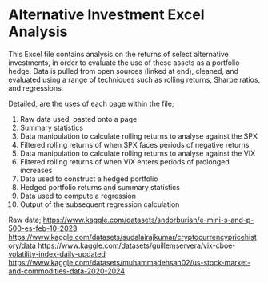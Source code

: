 # Alternative Investment Excel Analysis

This Excel file contains analysis on the returns of select alternative investments, in order to evaluate the use of these assets as a portfolio hedge.
Data is pulled from open sources (linked at end), cleaned, and evaluated using a range of techniques such as rolling returns, Sharpe ratios, and regressions.

Detailed, are the uses of each page within the file;

1. Raw data used, pasted onto a page
2. Summary statistics
3. Data manipulation to calculate rolling returns to analyse against the SPX
4. Filtered rolling returns of when SPX faces periods of negative returns
5. Data manipulation to calculate rolling returns to analyse against the VIX
6. Filtered rolling returns of when VIX enters periods of prolonged increases
7. Data used to construct a hedged portfolio
8. Hedged portfolio returns and summary statistics
9. Data used to compute a regression
10. Output of the subsequent regression calculation

Raw data;
https://www.kaggle.com/datasets/sndorburian/e-mini-s-and-p-500-es-feb-10-2023 
https://www.kaggle.com/datasets/sudalairajkumar/cryptocurrencypricehistory/data 
https://www.kaggle.com/datasets/guillemservera/vix-cboe-volatility-index-daily-updated 
https://www.kaggle.com/datasets/muhammadehsan02/us-stock-market-and-commodities-data-2020-2024 
